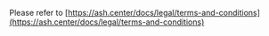 Please refer to [https://ash.center/docs/legal/terms-and-conditions](https://ash.center/docs/legal/terms-and-conditions)
